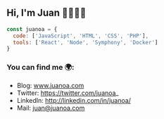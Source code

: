 ## Hi, I'm Juan 👋👨🏽‍💻

```js
const juanoa = {
  code: ['JavaScript', 'HTML', 'CSS', 'PHP'],
  tools: ['React', 'Node', 'Symphony', 'Docker']
}
```

### You can find me 🌍:
- Blog: www.juanoa.com
- Twitter: https://twitter.com/juanoa_
- LinkedIn: http://linkedin.com/in/juanoa/
- Mail: juan@juanoa.com
